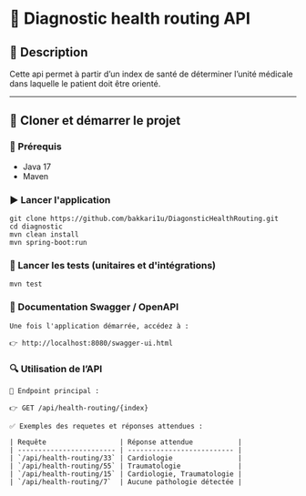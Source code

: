 # 🏥 Diagnostic health routing API 

## 📌 Description

Cette api permet à partir d’un index de santé de déterminer l’unité médicale dans laquelle le patient doit être orienté.


---

## 🚀 Cloner et démarrer le projet

### 🔧 Prérequis

- Java 17
- Maven

### ▶️ Lancer l'application

```
git clone https://github.com/bakkari1u/DiagonsticHealthRouting.git
cd diagnostic
mvn clean install
mvn spring-boot:run
```

### 🧪 Lancer les tests (unitaires et d'intégrations)

```
mvn test
```

### 📖 Documentation Swagger / OpenAPI

```
Une fois l'application démarrée, accédez à :

👉 http://localhost:8080/swagger-ui.html
```

### 🔍 Utilisation de l’API

```
🧠 Endpoint principal : 

👉 GET /api/health-routing/{index}

✅ Exemples des requetes et réponses attendues : 

| Requête                  | Réponse attendue           |
| ------------------------ | -------------------------- |
| `/api/health-routing/33` | Cardiologie                |
| `/api/health-routing/55` | Traumatologie              |
| `/api/health-routing/15` | Cardiologie, Traumatologie |
| `/api/health-routing/7`  | Aucune pathologie détectée |


```

